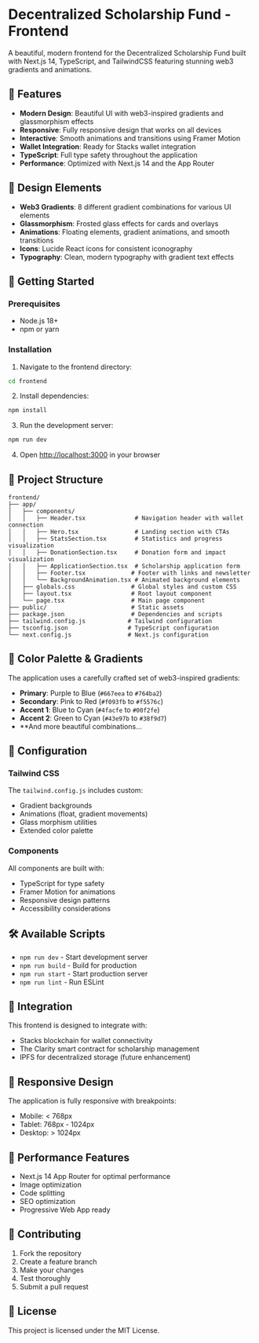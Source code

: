 # Decentralized Scholarship Fund - Frontend

A beautiful, modern frontend for the Decentralized Scholarship Fund built with Next.js 14, TypeScript, and TailwindCSS featuring stunning web3 gradients and animations.

## 🌟 Features

- **Modern Design**: Beautiful UI with web3-inspired gradients and glassmorphism effects
- **Responsive**: Fully responsive design that works on all devices
- **Interactive**: Smooth animations and transitions using Framer Motion
- **Wallet Integration**: Ready for Stacks wallet integration
- **TypeScript**: Full type safety throughout the application
- **Performance**: Optimized with Next.js 14 and the App Router

## 🎨 Design Elements

- **Web3 Gradients**: 8 different gradient combinations for various UI elements
- **Glassmorphism**: Frosted glass effects for cards and overlays
- **Animations**: Floating elements, gradient animations, and smooth transitions
- **Icons**: Lucide React icons for consistent iconography
- **Typography**: Clean, modern typography with gradient text effects

## 🚀 Getting Started

### Prerequisites

- Node.js 18+ 
- npm or yarn

### Installation

1. Navigate to the frontend directory:
```bash
cd frontend
```

2. Install dependencies:
```bash
npm install
```

3. Run the development server:
```bash
npm run dev
```

4. Open [http://localhost:3000](http://localhost:3000) in your browser

## 📁 Project Structure

```
frontend/
├── app/
│   ├── components/
│   │   ├── Header.tsx              # Navigation header with wallet connection
│   │   ├── Hero.tsx                # Landing section with CTAs
│   │   ├── StatsSection.tsx        # Statistics and progress visualization
│   │   ├── DonationSection.tsx     # Donation form and impact visualization
│   │   ├── ApplicationSection.tsx  # Scholarship application form
│   │   ├── Footer.tsx             # Footer with links and newsletter
│   │   └── BackgroundAnimation.tsx # Animated background elements
│   ├── globals.css                # Global styles and custom CSS
│   ├── layout.tsx                 # Root layout component
│   └── page.tsx                   # Main page component
├── public/                        # Static assets
├── package.json                   # Dependencies and scripts
├── tailwind.config.js            # Tailwind configuration
├── tsconfig.json                 # TypeScript configuration
└── next.config.js                # Next.js configuration
```

## 🎨 Color Palette & Gradients

The application uses a carefully crafted set of web3-inspired gradients:

- **Primary**: Purple to Blue (`#667eea` to `#764ba2`)
- **Secondary**: Pink to Red (`#f093fb` to `#f5576c`)
- **Accent 1**: Blue to Cyan (`#4facfe` to `#00f2fe`)
- **Accent 2**: Green to Cyan (`#43e97b` to `#38f9d7`)
- **And more beautiful combinations...

## 🔧 Configuration

### Tailwind CSS
The `tailwind.config.js` includes custom:
- Gradient backgrounds
- Animations (float, gradient movements)
- Glass morphism utilities
- Extended color palette

### Components
All components are built with:
- TypeScript for type safety
- Framer Motion for animations
- Responsive design patterns
- Accessibility considerations

## 🛠️ Available Scripts

- `npm run dev` - Start development server
- `npm run build` - Build for production
- `npm run start` - Start production server
- `npm run lint` - Run ESLint

## 🔗 Integration

This frontend is designed to integrate with:
- Stacks blockchain for wallet connectivity
- The Clarity smart contract for scholarship management
- IPFS for decentralized storage (future enhancement)

## 📱 Responsive Design

The application is fully responsive with breakpoints:
- Mobile: < 768px
- Tablet: 768px - 1024px  
- Desktop: > 1024px

## 🎯 Performance Features

- Next.js 14 App Router for optimal performance
- Image optimization
- Code splitting
- SEO optimization
- Progressive Web App ready

## 🤝 Contributing

1. Fork the repository
2. Create a feature branch
3. Make your changes
4. Test thoroughly
5. Submit a pull request

## 📄 License

This project is licensed under the MIT License.
